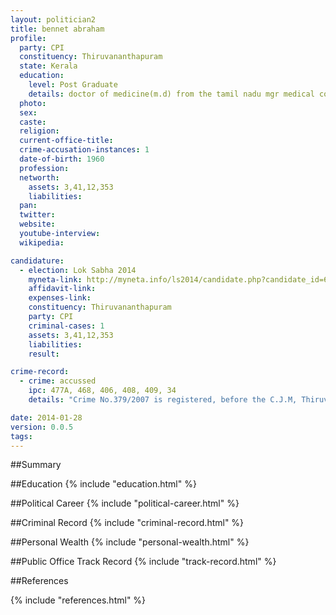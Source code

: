 ```yaml
---
layout: politician2
title: bennet abraham
profile: 
  party: CPI
  constituency: Thiruvananthapuram
  state: Kerala
  education: 
    level: Post Graduate
    details: doctor of medicine(m.d) from the tamil nadu mgr medical college university  chennai 1994
  photo: 
  sex: 
  caste: 
  religion: 
  current-office-title: 
  crime-accusation-instances: 1
  date-of-birth: 1960
  profession: 
  networth: 
    assets: 3,41,12,353
    liabilities: 
  pan: 
  twitter: 
  website: 
  youtube-interview: 
  wikipedia: 

candidature: 
  - election: Lok Sabha 2014
    myneta-link: http://myneta.info/ls2014/candidate.php?candidate_id=632
    affidavit-link: 
    expenses-link: 
    constituency: Thiruvananthapuram 
    party: CPI
    criminal-cases: 1
    assets: 3,41,12,353
    liabilities: 
    result:  

crime-record: 
  - crime: accussed
    ipc: 477A, 468, 406, 408, 409, 34
    details: "Crime No.379/2007 is registered, before the C.J.M, Thiruvanthapuram" 

date: 2014-01-28
version: 0.0.5
tags: 
---
```

##Summary


##Education
{% include "education.html" %}


##Political Career
{% include "political-career.html" %}


##Criminal Record
{% include "criminal-record.html" %}


##Personal Wealth
{% include "personal-wealth.html" %}


##Public Office Track Record
{% include "track-record.html" %}


##References


{% include "references.html" %}